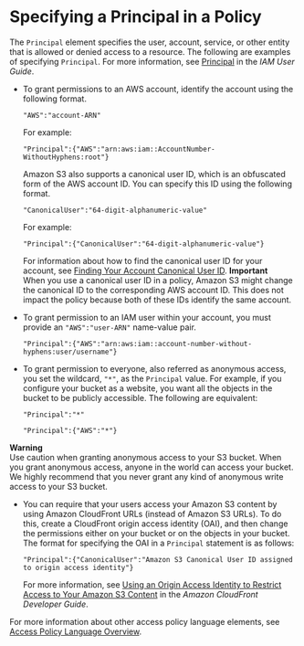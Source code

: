 # Specifying a Principal in a Policy<a name="s3-bucket-user-policy-specifying-principal-intro"></a>

The `Principal` element specifies the user, account, service, or other entity that is allowed or denied access to a resource\. The following are examples of specifying `Principal`\. For more information, see [Principal](http://docs.aws.amazon.com/IAM/latest/UserGuide/reference_policies_elements.html#Principal) in the *IAM User Guide*\. 
+ To grant permissions to an AWS account, identify the account using the following format\.

  ```
  "AWS":"account-ARN"
  ```

  For example:

  ```
  "Principal":{"AWS":"arn:aws:iam::AccountNumber-WithoutHyphens:root"}
  ```

  Amazon S3 also supports a canonical user ID, which is an obfuscated form of the AWS account ID\. You can specify this ID using the following format\.

  ```
  "CanonicalUser":"64-digit-alphanumeric-value"
  ```

  For example:

  ```
  "Principal":{"CanonicalUser":"64-digit-alphanumeric-value"}
  ```

  For information about how to find the canonical user ID for your account, see [Finding Your Account Canonical User ID](http://docs.aws.amazon.com/general/latest/gr/acct-identifiers.html#FindingCanonicalId)\.
**Important**  
When you use a canonical user ID in a policy, Amazon S3 might change the canonical ID to the corresponding AWS account ID\. This does not impact the policy because both of these IDs identify the same account\. 
+ To grant permission to an IAM user within your account, you must provide an `"AWS":"user-ARN"` name\-value pair\.

  ```
  "Principal":{"AWS":"arn:aws:iam::account-number-without-hyphens:user/username"}
  ```
+ To grant permission to everyone, also referred as anonymous access, you set the wildcard, `"*"`, as the `Principal` value\. For example, if you configure your bucket as a website, you want all the objects in the bucket to be publicly accessible\. The following are equivalent:

  ```
  "Principal":"*"
  ```

  ```
  "Principal":{"AWS":"*"}
  ```
**Warning**  
Use caution when granting anonymous access to your S3 bucket\. When you grant anonymous access, anyone in the world can access your bucket\. We highly recommend that you never grant any kind of anonymous write access to your S3 bucket\.
+ You can require that your users access your Amazon S3 content by using Amazon CloudFront URLs \(instead of Amazon S3 URLs\)\. To do this, create a CloudFront origin access identity \(OAI\), and then change the permissions either on your bucket or on the objects in your bucket\. The format for specifying the OAI in a `Principal` statement is as follows:

  ```
  "Principal":{"CanonicalUser":"Amazon S3 Canonical User ID assigned to origin access identity"}
  ```

  For more information, see [ Using an Origin Access Identity to Restrict Access to Your Amazon S3 Content](http://docs.aws.amazon.com/AmazonCloudFront/latest/DeveloperGuide/private-content-restricting-access-to-s3.html) in the *Amazon CloudFront Developer Guide*\. 

For more information about other access policy language elements, see [Access Policy Language Overview](access-policy-language-overview.md)\.